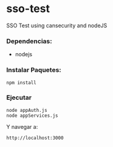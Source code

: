 sso-test
========

SSO Test using cansecurity and nodeJS

### Dependencias:

* nodejs

### Instalar Paquetes:
```
npm install
```

### Ejecutar
```
node appAuth.js
node appServices.js
```
Y navegar a:
```
http://localhost:3000
```
